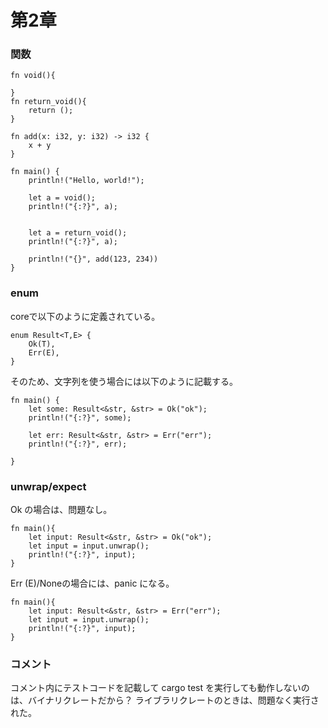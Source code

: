 # 第2章

### 関数

```
fn void(){
    
}
fn return_void(){
    return ();
}

fn add(x: i32, y: i32) -> i32 {
    x + y
}

fn main() {
    println!("Hello, world!");

    let a = void();
    println!("{:?}", a);

    
    let a = return_void();
    println!("{:?}", a);
    
    println!("{}", add(123, 234))
}
```

### enum

coreで以下のように定義されている。
```
enum Result<T,E> {
    Ok(T),
    Err(E),
}
```

そのため、文字列を使う場合には以下のように記載する。
```
fn main() {
    let some: Result<&str, &str> = Ok("ok");
    println!("{:?}", some);
    
    let err: Result<&str, &str> = Err("err");
    println!("{:?}", err);

}
```

### unwrap/expect

Ok の場合は、問題なし。
```
fn main(){
    let input: Result<&str, &str> = Ok("ok");
    let input = input.unwrap();
    println!("{:?}", input);
}
```

Err (E)/Noneの場合には、panic になる。
```
fn main(){
    let input: Result<&str, &str> = Err("err");
    let input = input.unwrap();
    println!("{:?}", input);
}

```

### コメント

コメント内にテストコードを記載して cargo test を実行しても動作しないのは、バイナリクレートだから？
ライブラリクレートのときは、問題なく実行された。    